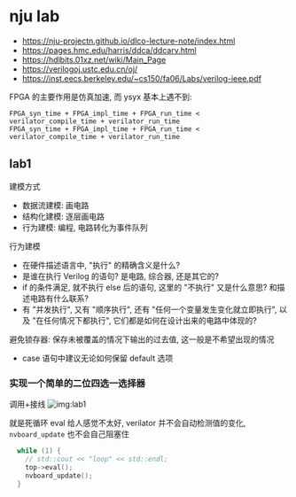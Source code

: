 # nju lab
- <https://nju-projectn.github.io/dlco-lecture-note/index.html>
- <https://pages.hmc.edu/harris/ddca/ddcarv.html>
- <https://hdlbits.01xz.net/wiki/Main_Page>
- <https://verilogoj.ustc.edu.cn/oj/>
- <https://inst.eecs.berkeley.edu/~cs150/fa06/Labs/verilog-ieee.pdf>

FPGA 的主要作用是仿真加速, 而 ysyx 基本上遇不到:
```
FPGA_syn_time + FPGA_impl_time + FPGA_run_time < verilator_compile_time + verilator_run_time
FPGA_syn_time + FPGA_impl_time + FPGA_run_time < verilator_compile_time + verilator_run_time
```


## lab1

建模方式
- 数据流建模: 画电路
- 结构化建模: 逐层画电路
- 行为建模: 编程, 电路转化为事件队列

行为建模
- 在硬件描述语言中, "执行" 的精确含义是什么?
- 是谁在执行 Verilog 的语句?  是电路, 综合器, 还是其它的?
- if 的条件满足, 就不执行 else 后的语句, 这里的 "不执行" 又是什么意思?  和描述电路有什么联系?
- 有 "并发执行", 又有 "顺序执行", 还有 "任何一个变量发生变化就立即执行", 以及 "在任何情况下都执行", 它们都是如何在设计出来的电路中体现的?


避免锁存器: 保存未被覆盖的情况下输出的过去值, 这一般是不希望出现的情况
- case 语句中建议无论如何保留 default 选项


### 实现一个简单的二位四选一选择器

调用+接线
![img:lab1](https://i.imgur.com/HnkETMI.png)

就是死循环 eval 给人感觉不太好, verilator 并不会自动检测值的变化, `nvboard_update` 也不会自己阻塞住
```cc
  while (1) {
    // std::cout << "loop" << std::endl;
    top->eval();
    nvboard_update();
  }
```



